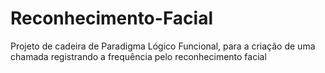 # Reconhecimento-Facial
Projeto de cadeira de Paradigma Lógico Funcional, para a criação de uma chamada registrando a frequência pelo reconhecimento facial
